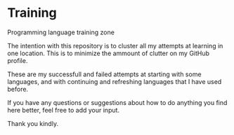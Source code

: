 # Training
Programming language training zone

The intention with this repository is to cluster all my attempts at learning in one location.
This is to minimize the ammount of clutter on my GitHub profile.

These are my successfull and failed attempts at starting with some languages,
and with continuing and refreshing languages that I have used before.

If you have any questions or suggestions about how to do anything you find here better,
feel free to add your input.

Thank you kindly.
